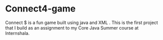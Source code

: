 # Connect4-game
Connect $ is a fun game built using java and XML . This is the first project that I build as an assignment to my Core Java Summer course at Internshala.   
